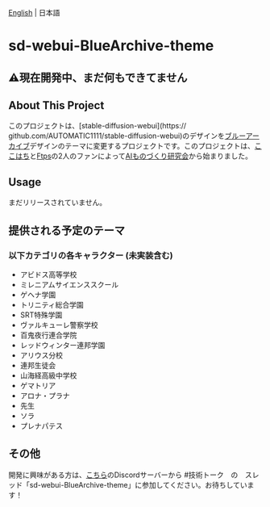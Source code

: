 [English](README.md) | 日本語
# sd-webui-BlueArchive-theme

## ⚠️現在開発中、まだ何もできてません

## About This Project

このプロジェクトは、[stable-diffusion-webui](https:// github.com/AUTOMATIC1111/stable-diffusion-webui)のデザインを[ブルーアーカイブ](https://bluearchive.jp/)デザインのテーマに変更するプロジェクトです。このプロジェクトは、[ここはち](https://github.com/Kokohachi)と[Ftps](https://github.com/Tps-F)の2人のファンによって[AIものづくり研究会](https://discord.gg/ai-jp)から始まりました。

## Usage

まだリリースされていません。

## 提供される予定のテーマ

### 以下カテゴリの各キャラクター (未実装含む)

- アビドス高等学校
- ミレニアムサイエンススクール
- ゲヘナ学園
- トリニティ総合学園
- SRT特殊学園
- ヴァルキューレ警察学校
- 百鬼夜行連合学院
- レッドウィンター連邦学園
- アリウス分校
- 連邦生徒会
- 山海経高級中学校
- ゲマトリア
- アロナ・プラナ
- 先生
- ソラ
- プレナパテス

## その他
開発に興味がある方は、[こちら](https://discord.gg/ai-jp)のDiscordサーバーから #技術トーク　の　スレッド「sd-webui-BlueArchive-theme」に参加してください。お待ちしています！
